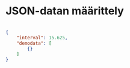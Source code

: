 # JSON-datan määrittely



```json

{
    "interval": 15.625,
    "demodata": [
        {}
    ]
}

```